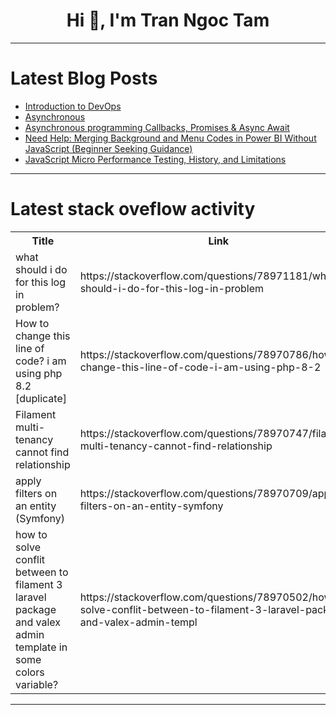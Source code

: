 <h1 align="center">Hi 👋, I'm Tran Ngoc Tam</h1>

---

# Latest Blog Posts 
<!-- BLOG-POST-LIST:START -->
- [Introduction to DevOps](https://dev.to/harshm03/introduction-to-devops-hdj)
- [Asynchronous](https://dev.to/mrcaption49/asynchronous-3g80)
- [Asynchronous programming Callbacks, Promises &amp; Async Await](https://dev.to/mrcaption49/asynchronous-programming-callbacks-promises-async-await-43j5)
- [Need Help: Merging Background and Menu Codes in Power BI Without JavaScript &lpar;Beginner Seeking Guidance&rpar;](https://dev.to/jovemboemio/need-help-merging-background-and-menu-codes-in-power-bi-without-javascript-beginner-seeking-guidance-fbh)
- [JavaScript Micro Performance Testing, History, and Limitations](https://dev.to/oculus42/javascript-micro-performance-testing-history-and-limitations-4kke)
<!-- BLOG-POST-LIST:END -->

---

# Latest stack oveflow activity
<table>
  <tr><th>Title</th><th>Link</th></tr>
  <!-- STACKOVERFLOW:START --><tr><td>what should i do for this log in problem?</td><td>https://stackoverflow.com/questions/78971181/what-should-i-do-for-this-log-in-problem</td></tr><tr><td>How to change this line of code? i am using php 8.2 [duplicate]</td><td>https://stackoverflow.com/questions/78970786/how-to-change-this-line-of-code-i-am-using-php-8-2</td></tr><tr><td>Filament multi-tenancy cannot find relationship</td><td>https://stackoverflow.com/questions/78970747/filament-multi-tenancy-cannot-find-relationship</td></tr><tr><td>apply filters on an entity &lpar;Symfony&rpar;</td><td>https://stackoverflow.com/questions/78970709/apply-filters-on-an-entity-symfony</td></tr><tr><td>how to solve conflit between to filament 3 laravel package and valex admin template in some colors variable?</td><td>https://stackoverflow.com/questions/78970502/how-to-solve-conflit-between-to-filament-3-laravel-package-and-valex-admin-templ</td></tr><!-- STACKOVERFLOW:END -->
</table>

---


